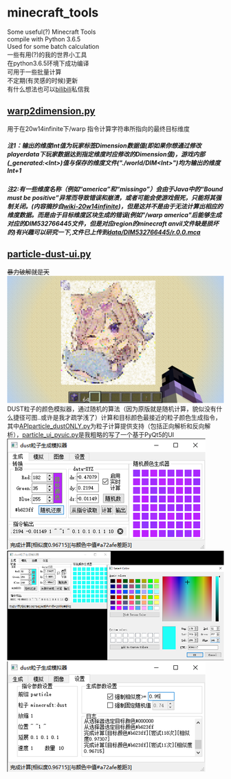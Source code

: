 # minecraft_tools  
Some useful(?) Minecraft Tools  
compile with Python 3.6.5  
Used for some batch calculation  
一些有用(?)的我的世界小工具  
在python3.6.5环境下成功编译  
可用于一些批量计算  
不定期(有灵感的时候)更新  
有什么想法也可以[bilibili](https://space.bilibili.com/36838280)私信我  
  
## [warp2dimension.py](./warp2dimension.py)  
用于在20w14infinite下/warp <str>指令计算字符串所指向的最终目标维度  
##### 注1：输出的维度Int值为玩家标签Dimension数据值(即如果你想通过修改playerdata下玩家数据达到指定维度时应修改的Dimension值)，游戏内部(\_generated\:\<Int\>)值与保存的维度文件("\./world/DIM\<Int\>\")均为输出的维度Int+1  
##### 注2:有一些维度名称（例如“america”和“missingo”）会由于Java中的“Bound must be positive”异常而导致错误和崩溃，或者可能会使游戏假死，只能将其强制关闭。(内容摘抄自[wiki-20w14infinite](https://minecraft-zh.gamepedia.com/20w14infinite))，但是这并不是由于无法计算出相应的维度数据。而是由于目标维度区块生成的错误(例如"/warp america"后能够生成对应的DIM532766445文件，但是对应region的minecraft anvil文件缺是损坏的)有兴趣可以研究一下,文件已上传到[data/DIM532766445/r.0.0.mca](./data/DIM532766445/r.0.0.mca)  
  
## [particle-dust-ui.py](./particle-dust-ui.py)  
~~暴力破解就是天~~  
![dust_ingame](./Images/ingame.png)
DUST粒子的颜色模拟器，通过随机的算法（因为原版就是随机计算，貌似没有什么捷径可图..或许是我才疏学浅了）计算和目标颜色最接近的粒子颜色生成指令，其中[APIparticle_dustONLY.py](./APIparticle_dustONLY.py)为粒子计算提供支持（包括正向解析和反向解析），[particle_ui_pyuic.py](./particle_ui_pyuic.py)是我粗略的写了一个基于PyQt5的UI  
![main](./Images/dust_main.png)
![sel](./Images/dust_select.png)
![set](./Images/dust_setting.png)  
